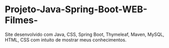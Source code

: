 # Projeto-Java-Spring-Boot-WEB-Filmes-
Site desenvolvido com Java, CSS, Spring Boot, Thymeleaf, Maven, MySQL, HTML, CSS com intuito de mostrar meus conhecimentos.
